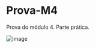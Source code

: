 # Prova-M4
Prova do módulo 4. Parte prática.


![image](https://github.com/user-attachments/assets/095491bd-d562-4428-8074-91fc20b8e462)
